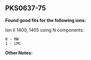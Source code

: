 ## PKS0637-75
**Found good fits for the following ions:**

Ion II 1400, 1405 using N components:
```
0 - MW
1 - LMC
```


**Other Notes:**

